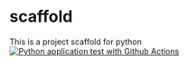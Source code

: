 # scaffold
This is a project scaffold for python
[![Python application test with Github Actions](https://github.com/jithsg/scaffold/actions/workflows/main.yml/badge.svg)](https://github.com/jithsg/scaffold/actions/workflows/main.yml)
